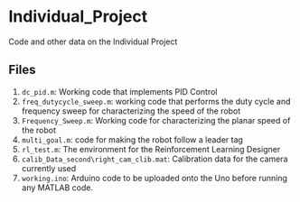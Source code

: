# Individual_Project
Code and other data on the Individual Project


## Files
1. `dc_pid.m`: Working code that implements PID Control
2. `freq_dutycycle_sweep.m`: working code that performs the duty cycle and frequency sweep for characterizing the speed of the robot
3. `Frequency_Sweep.m`: Working code for characterizing the planar speed of the robot
4. `multi_goal.m`: code for making the robot follow a leader tag
5. `rl_test.m`: The environment for the Reinforcement Learning Designer
6. `calib_Data_second\right_cam_clib.mat`: Calibration data for the camera currently used
7. `working.ino`: Arduino code to be uploaded onto the Uno before running any MATLAB code.
